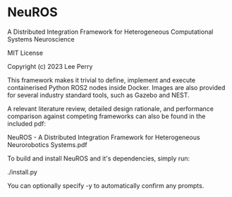 # NeuROS

A Distributed Integration Framework for Heterogeneous Computational Systems Neuroscience

MIT License

Copyright (c) 2023 Lee Perry

This framework makes it trivial to define, implement and execute containerised Python ROS2 
nodes inside Docker. Images are also provided for several industry standard tools, such as 
Gazebo and NEST.

A relevant literature review, detailed design rationale, and performance comparison against 
competing frameworks can also be found in the included pdf:

   NeuROS - A Distributed Integration Framework for Heterogeneous Neurorobotics Systems.pdf

To build and install NeuROS and it's dependencies, simply run:

   ./install.py

You can optionally specify -y to automatically confirm any prompts.
